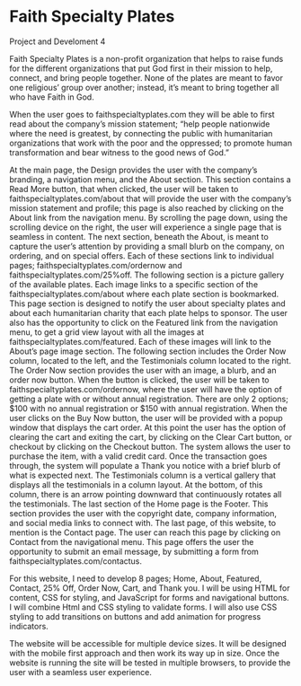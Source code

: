 # Faith Specialty Plates
Project and Develoment 4

Faith Specialty Plates is a non-profit organization that helps to raise funds for the different
organizations that put God first in their mission to help, connect, and bring people together. None of the plates are meant to favor one religious’ group over another; instead, it’s meant to bring together all who have Faith in God.

When the user goes to faithspecialtyplates.com they will be able to first read about the company’s mission statement; “help people nationwide where the need is greatest, by connecting the public with humanitarian organizations that work with the poor and the oppressed; to promote human transformation and bear witness to the good news of God.”

At the main page, the Design provides the user with the company’s branding, a navigation menu, and the About section. This section contains a Read More button, that when clicked, the user will be taken to faithspecialtyplates.com/about that will provide the user with the company’s mission statement and profile; this page is also reached by clicking on the About link from the navigation menu. By scrolling the page down, using the scrolling device on the right, the user will experience a single page that is seamless in content. The next section, beneath the About, is meant to capture the user’s attention by providing a small blurb on the company, on ordering, and on special offers. Each of these sections link to individual pages; faithspecialtyplates.com/ordernow and faithspecialtyplates.com/25%off. The following section is a picture gallery of the available plates. Each image links to a specific section of the faithspecialtyplates.com/about where each plate section is bookmarked. This page section is designed to notify the user about specialty plates and about each humanitarian charity that each plate helps to sponsor. The user also has the opportunity to click on the Featured link from the navigation menu, to get a grid view layout with all the images at faithspecialtyplates.com/featured. Each of these images will link to the About’s page image section. The following section includes the Order Now column, located to the left, and the Testimonials column located to the right. The Order Now section provides the user with an image, a blurb, and an order now button. When the button is clicked, the user will be taken to faithspecialtyplates.com/ordernow, where the user will have the option of getting a plate with or without annual registration. There are only 2 options; $100 with no annual registration or $150 with annual registration. When the user clicks on the Buy Now button, the user will be provided with a popup window that displays the cart order. At this point the user has the option of clearing the cart and exiting the cart, by clicking on the Clear Cart button, or checkout by clicking on the Checkout button. The system allows the user to purchase the item, with a valid credit card. Once the transaction goes through, the system will populate a Thank you notice with a brief blurb of what is expected next. The Testimonials column is a vertical gallery that displays all the testimonials in a column layout. At the bottom, of this column, there is an arrow pointing downward that continuously rotates all the testimonials. The last section of the Home page is the Footer. This section provides the user with the copyright date, company information, and social media links to connect with. The last page, of this website, to mention is the Contact page. The user can reach this page by clicking on Contact from the navigational menu. This page offers the user the opportunity to submit an email message, by submitting a form from faithspecialtyplates.com/contactus.

For this website, I need to develop 8 pages; Home, About, Featured, Contact, 25% Off, Order Now, Cart, and Thank you. I will be using HTML for content, CSS for styling, and JavaScript for forms and navigational buttons. I will combine Html and CSS styling to validate forms. I will also use CSS styling to add transitions on buttons and add animation for progress indicators.

The website will be accessible for multiple device sizes. It will be designed with the mobile first approach and then work its way up in size. Once the website is running the site will be tested in multiple browsers, to provide the user with a seamless user experience.
